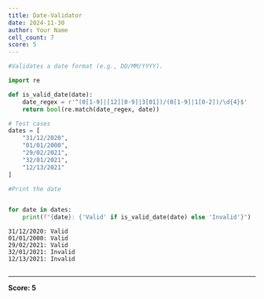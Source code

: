 ```yaml
---
title: Date-Validator
date: 2024-11-30
author: Your Name
cell_count: 7
score: 5
---
```


```python
#Validates a date format (e.g., DD/MM/YYYY).
```


```python
import re


```


```python
def is_valid_date(date):
    date_regex = r'^(0[1-9]|[12][0-9]|3[01])/(0[1-9]|1[0-2])/\d{4}$'
    return bool(re.match(date_regex, date))

```


```python
# Test cases
dates = [
    "31/12/2020",
    "01/01/2000",
    "29/02/2021",
    "32/01/2021",
    "12/13/2021"
]

```


```python
#Print the date
```


```python

for date in dates:
    print(f"{date}: {'Valid' if is_valid_date(date) else 'Invalid'}")
```

    31/12/2020: Valid
    01/01/2000: Valid
    29/02/2021: Valid
    32/01/2021: Invalid
    12/13/2021: Invalid



```python

```


---
**Score: 5**
